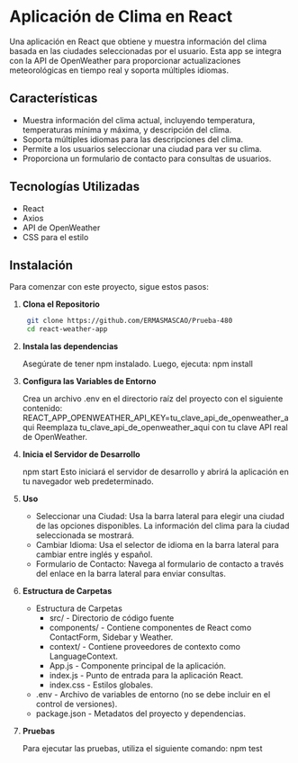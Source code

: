 # Aplicación de Clima en React

Una aplicación en React que obtiene y muestra información del clima basada en las ciudades seleccionadas por el usuario. Esta app se integra con la API de OpenWeather para proporcionar actualizaciones meteorológicas en tiempo real y soporta múltiples idiomas.

## Características

- Muestra información del clima actual, incluyendo temperatura, temperaturas mínima y máxima, y descripción del clima.
- Soporta múltiples idiomas para las descripciones del clima.
- Permite a los usuarios seleccionar una ciudad para ver su clima.
- Proporciona un formulario de contacto para consultas de usuarios.

## Tecnologías Utilizadas

- React
- Axios
- API de OpenWeather
- CSS para el estilo

## Instalación

Para comenzar con este proyecto, sigue estos pasos:

1. **Clona el Repositorio**

   ```bash
    git clone https://github.com/ERMASMASCAO/Prueba-480
    cd react-weather-app

2. **Instala las dependencias**

    Asegúrate de tener npm instalado. Luego, ejecuta: npm install

3. **Configura las Variables de Entorno**

    Crea un archivo .env en el directorio raíz del proyecto con el siguiente contenido: REACT_APP_OPENWEATHER_API_KEY=tu_clave_api_de_openweather_aqui
    Reemplaza tu_clave_api_de_openweather_aqui con tu clave API real de OpenWeather.

4. **Inicia el Servidor de Desarrollo**

    npm start
    Esto iniciará el servidor de desarrollo y abrirá la aplicación en tu navegador web predeterminado.

5. **Uso**

    - Seleccionar una Ciudad: Usa la barra lateral para elegir una ciudad de las opciones disponibles. La información del clima para la ciudad seleccionada se mostrará.
    - Cambiar Idioma: Usa el selector de idioma en la barra lateral para cambiar entre inglés y español.
    - Formulario de Contacto: Navega al formulario de contacto a través del enlace en la barra lateral para enviar consultas.

6. **Estructura de Carpetas**

    - Estructura de Carpetas
       - src/ - Directorio de código fuente
       - components/ - Contiene componentes de React como ContactForm, Sidebar y Weather.
       - context/ - Contiene proveedores de contexto como LanguageContext.
       - App.js - Componente principal de la aplicación.
       - index.js - Punto de entrada para la aplicación React.
       - index.css - Estilos globales.
    - .env - Archivo de variables de entorno (no se debe incluir en el control de versiones).
    - package.json - Metadatos del proyecto y dependencias.

7. **Pruebas**

    Para ejecutar las pruebas, utiliza el siguiente comando: npm test
